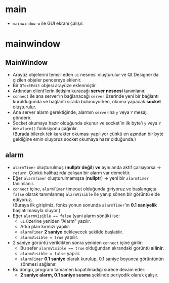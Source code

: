 # main
- `mainwindow w` ile GUI ekranı çalışır.  

# mainwindow

## MainWindow
- Arayüz objelerini temsil eden `ui` nesnesi oluşturulur ve Qt Designer’da çizilen objeler pencereye eklenir.  
- Bir `QTextEdit` objesi arayüze eklenmiştir.  
- Ardından client’lerin iletişim kuracağı **server nesnesi** tanımlanır.  
- `connect` ile ana server’ın bağlanacağı `server` üzerinde yeni bir bağlantı kurulduğunda ve bağlantı sırada bulunuyorken, okuma yapacak **socket** oluşturulur.  
- Ana server alarm gerektiğinde, alarmın `server`ına `y` veya `Y` mesajı gönderir.  
- Socket okumaya hazır olduğunda okunur ve socket’in ilk byte’ı `y` veya `Y` ise `alarm()` fonksiyonu çağırılır.  
  (Burada bilerek tek karakter okuması yapılıyor çünkü en azından bir byte geldiğine emin oluyoruz socket okumaya hazır olduğunda.)

## alarm
- `alarmTimer` oluşturulmuş (**nullptr değil**) **ve** aynı anda aktif çalışıyorsa → `return`. Çünkü halihazırda çalışan bir alarm var demektir.  
- Eğer `alarmTimer` oluşturulmamışsa (**nullptr**) → yeni bir `alarmTimer` tanımlanır.  
- `connect` içine, `alarmTimer` timeout olduğunda giriyoruz ve başlangıçta `false` olarak tanımlanmış `alarmVisible` ile yanıp sönen bir görüntü elde ediyoruz.  
  (Buraya ilk girişimiz, fonksiyonun sonunda `alarmTimer`’ın **0.1 saniyelik** başlatılmasıyla oluyor.)  
- Eğer `alarmVisible == false` (yani alarm sönük) ise:  
  - `ui` üzerine yeniden “Alarm” yazılır.  
  - Arka plan kırmızı yapılır.  
  - `alarmTimer` **2 saniye** bekleyecek şekilde başlatılır.  
  - `alarmVisible = true` yapılır.  
- 2 saniye görüntü verildikten sonra yeniden `connect` içine girilir:  
  - Bu sefer `alarmVisible == true` olduğundan ekrandaki görüntü **silinir**.  
  - `alarmVisible = false` yapılır.  
  - `alarmTimer` **0.1 saniye** olarak kurulup, 0.1 saniye boyunca görüntünün sönmesi sağlanır.  
- Bu döngü, program tamamen kapatılmadığı sürece devam eder:  
  - **2 saniye alarm, 0.1 saniye susma** şeklinde periyodik olarak çalışır.
